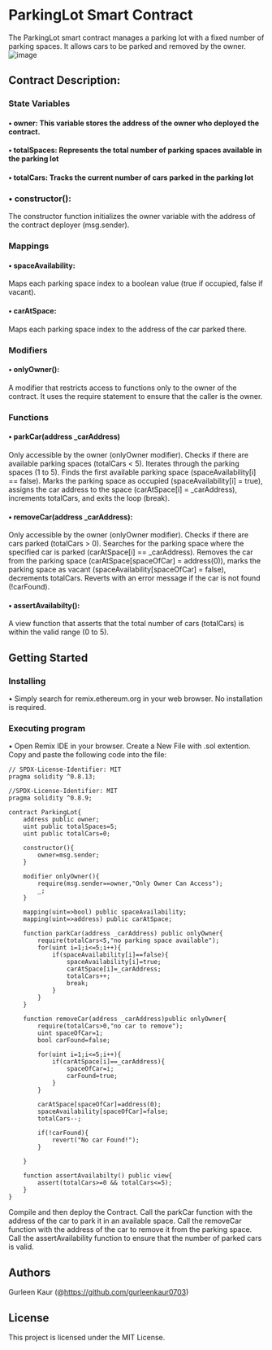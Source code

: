 # ParkingLot Smart Contract
The ParkingLot smart contract manages a parking lot with a fixed number of parking spaces.
It allows cars to be parked and removed by the owner.
![image](https://github.com/gurleenkaur0703/Parking/assets/170515862/2caea124-0ac4-4be5-abbf-bda36e97b9b9)

## Contract Description:

### State Variables

#### •	owner: This variable stores the address of the owner who deployed the contract.
#### •	totalSpaces: Represents the total number of parking spaces available in the parking lot
#### •	totalCars: Tracks the current number of cars parked in the parking lot

### •	constructor():
The constructor function initializes the owner variable with the address of the contract deployer (msg.sender).

### Mappings

#### •	spaceAvailability:
Maps each parking space index to a boolean value (true if occupied, false if vacant).
#### •  carAtSpace:
Maps each parking space index to the address of the car parked there.

### Modifiers
#### • onlyOwner():
A modifier that restricts access to functions only to the owner of the contract.
It uses the require statement to ensure that the caller is the owner.

### Functions
#### •	parkCar(address _carAddress)
Only accessible by the owner (onlyOwner modifier).
Checks if there are available parking spaces (totalCars < 5).
Iterates through the parking spaces (1 to 5).
Finds the first available parking space (spaceAvailability[i] == false).
Marks the parking space as occupied (spaceAvailability[i] = true), 
assigns the car address to the space (carAtSpace[i] = _carAddress), increments totalCars, and exits the loop (break).
#### •	removeCar(address _carAddress):
Only accessible by the owner (onlyOwner modifier).
Checks if there are cars parked (totalCars > 0).
Searches for the parking space where the specified car is parked (carAtSpace[i] == _carAddress).
Removes the car from the parking space (carAtSpace[spaceOfCar] = address(0)), marks the parking space as vacant (spaceAvailability[spaceOfCar] = false), decrements totalCars.
Reverts with an error message if the car is not found (!carFound).
#### •	assertAvailabilty():
A view function that asserts that the total number of cars (totalCars) is within the valid range (0 to 5).

## Getting Started

### Installing

•	Simply search for remix.ethereum.org in your web browser.	No installation is required.

### Executing program
• Open Remix IDE in your browser. Create a New File with .sol extention. Copy and paste the following code into the file:
```
// SPDX-License-Identifier: MIT
pragma solidity ^0.8.13;

//SPDX-License-Identifier: MIT
pragma solidity ^0.8.9;

contract ParkingLot{
    address public owner;
    uint public totalSpaces=5;
    uint public totalCars=0;

    constructor(){
        owner=msg.sender;
    }

    modifier onlyOwner(){
        require(msg.sender==owner,"Only Owner Can Access");
        _;
    }

    mapping(uint=>bool) public spaceAvailability;
    mapping(uint=>address) public carAtSpace;

    function parkCar(address _carAddress) public onlyOwner{
        require(totalCars<5,"no parking space available");
        for(uint i=1;i<=5;i++){
            if(spaceAvailability[i]==false){
                spaceAvailability[i]=true;
                carAtSpace[i]=_carAddress;
                totalCars++;
                break;
            }
        }
    }

    function removeCar(address _carAddress)public onlyOwner{
        require(totalCars>0,"no car to remove");
        uint spaceOfCar=1;
        bool carFound=false;

        for(uint i=1;i<=5;i++){
            if(carAtSpace[i]==_carAddress){
                spaceOfCar=i;
                carFound=true;
            }
        }

        carAtSpace[spaceOfCar]=address(0);
        spaceAvailability[spaceOfCar]=false;
        totalCars--;

        if(!carFound){
            revert("No car Found!");
        }

    }

    function assertAvailabilty() public view{
        assert(totalCars>=0 && totalCars<=5);
    }
}
```
Compile and then deploy the Contract. Call the parkCar function with the address of the car to park it in an available space.
Call the removeCar function with the address of the car to remove it from the parking space.
Call the assertAvailability function to ensure that the number of parked cars is valid.

## Authors

Gurleen Kaur
(@https://github.com/gurleenkaur0703)

## License

This project is licensed under the MIT License.
